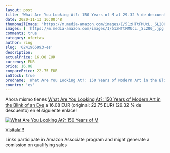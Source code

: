 ```yaml
---
layout: post
title: 'What Are You Looking At?: 150 Years of M al 29.32 % de descuento'
date: 2020-11-13 16:00:48
thumbnailImage: 'https://m.media-amazon.com/images/I/51zHTtFMUcL._SL200_.jpg'
images: [ 'https://m.media-amazon.com/images/I/51zHTtFMUcL._SL200_.jpg' ]
comments: true
category: ofertas
author: ring
slug: '0241965993-es'
description:
actualPrice: 16.08 EUR
currency: EUR
price: 16.08
comparePrice: 22.75 EUR
inStock: true
prodname: 'What Are You Looking At?: 150 Years of Modern Art in the Blink of an Eye'
country: 'es'
---
```


Ahora mismo tienes [What Are You Looking At?: 150 Years of Modern Art in the Blink of an Eye](https://www.amazon.es/dp/0241965993/?tag=tolees-21) a 16.08 EUR (original: 22.75 EUR) (29.32 %  de descuento) en el siguiente enlace!

[![What Are You Looking At?: 150 Years of M](https://m.media-amazon.com/images/I/51zHTtFMUcL._SL200_.jpg)](https://www.amazon.es/dp/0241965993/?tag=tolees-21)

[Visítala!!!](https://www.amazon.es/dp/0241965993/?tag=tolees-21)

Links participate in Amazon Associate program and might generate a comission on qualifying sales
